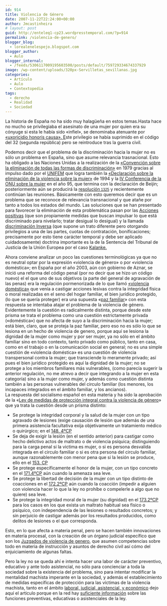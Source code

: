```yaml
---
id: 914
title: Violencia de Género
date: 2007-11-22T22:24:00+00:00
author: Jmcastinheira
# layout: post
guid: http://enteleq1-cp23.wordpresstemporal.com/?p=914
permalink: /violencia-de-genero/
blogger_blog:
  - lorealenelespejo.blogspot.com
blogger_author:
  - Aulo
blogger_internal:
  - /feeds/5306117009195603500/posts/default/759729334674337929
image: /wp-content/uploads/320px-Servilletas_sevillanas.jpg
categories:
  - Artículo
  - Aulo
  - Contextopedia
tags:
  - derecho
  - Realidad
  - Sociedad
---
```

La historia de España no ha sido muy halagüeña en estos temas.Hasta hace no mucho se privilegiaba el asesinato de una mujer por quien era su cónyuge si esta le había sido «infiel», se denominaba atenuante por <a href="http://www.ciudadanas.org/documentos/textoCONFERENCIA.pdf" class="broken_link" rel="nofollow">«uxoricidio honoris causa». E</a>ste privilegio se había suprimido en el código del 32 (segunda república) pero se reintroduce tras la guerra civil.

Podemos decir que el problema de la discriminación hacia la mujer no es sólo un problema en España, sino que asume relevancia trasnacional. Esto ha obligado a las Naciones Unidas a la realización de la <a href="http://www.unhchr.ch/spanish/html/menu3/b/e1cedaw_sp.htm" class="broken_link" rel="nofollow">«Convención sobre la eliminación de todas las formas de discriminación»</a> en 1979 gracias al impulso dado por el <a href="http://www.unifem.org/" class="broken_link" rel="nofollow">UNIFEM</a> que logra también la <a href="http://www.unhchr.ch/huridocda/huridoca.nsf/%28Symbol%29/A.RES.48.104.Sp?Opendocument" class="broken_link" rel="nofollow">«Declaración sobre la eliminación de la violencia sobre la mujer»</a> de 1994 y la <a href="http://www.sinexcusas2015.org/un_files/middleframe_files/objetivos/conferencias/Beijin.htm" class="broken_link" rel="nofollow">IV Conferencia de la ONU sobre la mujer</a> en el año 95, que termina con la declaración de Beijin; posteriormente aún se producirá la <a href="http://www.peacewomen.org/SP/un/sc/1325.html" class="broken_link" rel="nofollow">resolución<span style=";font-family: Arial,Helvetica,sans-serif; font-size: 85%;"> 1325</span></a> y recientemente continúan las reuniones. Básicamente con esto queremos decir que es un problema que se reconoce de relevancia transnacional y que atañe por tanto a todos los estados del mundo. Las soluciones que se han presentado para favorecer la eliminación de esta problemática pasan por las <a href="http://www.equalitaca.org/nuevaitaca/publicaciones/enlaces/2004/54/accionespositivasdido.pdf" class="broken_link" rel="nofollow">Acciones positivas</a> (que son propiamente medidas que buscan impulsar lo que está discriminado para nivelarlo; tratar desigual lo desigual) y la llamada <a href="http://blap.infopolis.es/segment.cfm?segment=1228" class="broken_link" rel="nofollow">discriminación Inversa</a> (que supone un trato diferente pero otorgando privilegios a una de las partes, cuotas de contratación, bonificaciones; precisamente por esto tiene carácter temporal y debe ser aplicado cuidadosamente) doctrina importante es la de la Sentencia del Tribunal de Justicia de la Unión Europea por el caso <a href="http://blap.infopolis.es/segment.cfm?segment=1221&table_of_contents=1171" class="broken_link" rel="nofollow">Kalanke.</a>

Ahora conviene analizar un poco las cuestiones terminológicas ya que no es neutral optar por la expresión «violencia de género» o por «violencia doméstica»; en España por el año 2003, aún con gobierno de Aznar, se inició una reforma del código penal (por no decir que se hizo un código nuevo) el el que uno de sus objetivos (a parte del general de agravación de las penas) era la regulación pormenorizada de lo que llamó [«violencia doméstica»](http://www.consumer.es/web/es/economia_domestica/2003/03/15/58985.php) que venía a castigar acciones lesivas contra la integridad física o moral realizadas en el seno del hogar familiar, el bien jurídico protegido, (lo que se quería proteger) era una supuesta «<a href="http://www.apfsasturias.org/ap20030930a.pdf" class="broken_link" rel="nofollow">paz familiar</a>» con esta respuesta se intentaba atajar el problema de la violencia de género. Evidentemente la cuestión es radicalmente distinta, porque desde este prisma se trata el problema como una cuestión estrictamente privada («doméstica») que no afecta de suyo a la discriminación hacia la mujer; está bien, claro, que se proteja la paz familiar, pero eso no es sólo lo que se lesiona en un hecho de violencia de genero, porque aquí se lesiona la dignidad de la mujer como mujer y por ser mujer, ya no sólo en el ámbito familiar sino en todo contexto, tanto privado como público, tanto en casa, como en el trabajo o en la comunicación social en general; no es una simple cuestión de «violencia doméstica» es una cuestión de violencia transpersonal contra la mujer; que transciende lo meramente privado; así pues el bien jurídico protegido es aquí la dignidad de la mujer; no se protege a los miembros familiares más vulnerables, (como parecía sugerir la anterior regulación, no me atrevo a decir que integrando a la mujer en esta categoría) sino a la mujer como mujer, y además como cuestión distinta también a las personas vulnerables del circulo familiar (los menores, los incapaces integrados en el ámbito familiar, y los ancianos).  
La respuesta del socialismo español en esta materia y ha sido la aprobación de la «[Ley de medidas de protección integral contra la violencia de género](http://noticias.juridicas.com/base_datos/Admin/lo1-2004.html)» que ya trata la cuestión desde un prisma distinto:

  * Se protege la integridad corporal y la salud de la mujer con un tipo agravado de lesiones (exige causación de lesión que además de una primera asistencia facultativa exija objetivamente un tratamiento médico o quirúrgico; en el [148. 4ºCP](http://noticias.juridicas.com/base_datos/Penal/lo10-1995.l2t3.html#a148)
  * Se deja de exigir la lesión (en el sentido anterior) para castigar como hecho delictivo actos de maltrato o de violencia psíquica; distinguiendo para la carga penal si la victima es mujer, o si es persona desvalida integrada en el circulo familiar o si es otra persona del circulo familiar, aunque razonablemente con menor pena que si la lesión se produce, ello en el [153. CP](http://noticias.juridicas.com/base_datos/Penal/lo10-1995.l2t3.html#a153)
  * Se protege específicamente el honor de la mujer, con un tipo concreto en el [171.4ºCP](http://noticias.juridicas.com/base_datos/Penal/lo10-1995.l2t6.html#a171) aún cuando la amenaza sea leve.
  * Se protege la libertad de decisión de la mujer con un tipo distinto de coacciones en el [172.2ºCP](http://noticias.juridicas.com/base_datos/Penal/lo10-1995.l2t6.html#a172) aún cuando la coacción (impedir a alguien con violencia hacer lo que la ley no prohíbe o compelerle a algo que no quiere) sea leve.
  * Se protege la integridad moral de la mujer (su dignidad) en el [173.2ºCP](http://noticias.juridicas.com/base_datos/Penal/lo10-1995.l2t7.html#a173) para los casos en los que exista un maltrato habitual sea físico o psíquico, con independencia de las lesiones o resultados concretos; y sin perjuicio de castigar además por los resultados producidos, como delitos de lesiones o el que corresponda.

Esto, en lo que afecta a materia penal, pero se hacen también innovaciones en materia procesal, con la creación de un órgano judicial específico que son los [Juzgados de violencia de genero](http://www.elmundo.es/elmundo/2005/10/18/sociedad/1129625090.html), que asumen competencias sobre todo en materia de instrucción y asuntos de derecho civil así cómo del enjuiciamiento de algunas faltas.

Pero la ley no se queda ahí e intenta hacer una labor de carácter preventivo, educativo y ante todo asistencial, no sólo para concienciar a toda la sociedad sobre la existencia del problema, sino para intentar modificar la mentalidad machista imperante en la sociedad, y además el establecimiento de medidas específicas de protección para las víctimas de la violencia machista, tanto en el ámbito [laboral, judicial, asistencial, y económico](http://imrm.es/UPLOAD/DOCUMENTO/GUIA%20CONTRA%20LA%20VIOLENCIA%20CCOO.pdf) dejo aquí el articulo porque en la red hay [suficiente información](http://www.observatorioviolencia.org/) sobre las funciones preventivas, educativas o asistenciales de la ley.